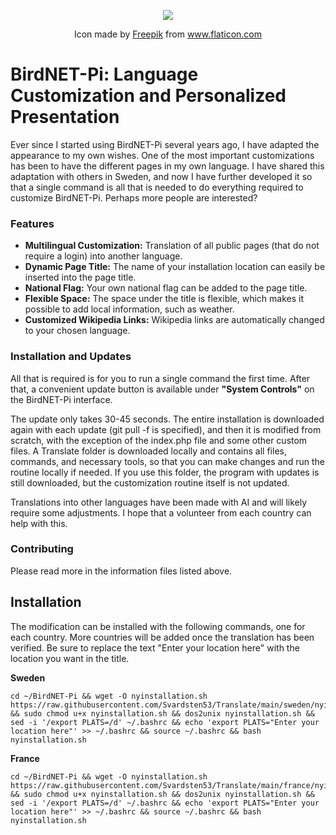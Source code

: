 <p align="center">
  <img src="https://user-images.githubusercontent.com/60325264/140656397-bf76bad4-f110-467c-897d-992ff0f96476.png" />
</p>
<p align="center">
Icon made by <a href="https://www.freepik.com" title="Freepik">Freepik</a> from <a href="https://www.flaticon.com/" title="Flaticon">www.flaticon.com</a>
</p>

# **BirdNET-Pi: Language Customization and Personalized Presentation**

Ever since I started using BirdNET-Pi several years ago, I have adapted the appearance to my own wishes. One of the most important customizations has been to have the different pages in my own language. I have shared this adaptation with others in Sweden, and now I have further developed it so that a single command is all that is needed to do everything required to customize BirdNET-Pi. Perhaps more people are interested?

### **Features**

* **Multilingual Customization:** Translation of all public pages (that do not require a login) into another language.  
* **Dynamic Page Title:** The name of your installation location can easily be inserted into the page title.  
* **National Flag:** Your own national flag can be added to the page title.  
* **Flexible Space:** The space under the title is flexible, which makes it possible to add local information, such as weather.  
* **Customized Wikipedia Links:** Wikipedia links are automatically changed to your chosen language.

### **Installation and Updates**

All that is required is for you to run a single command the first time. After that, a convenient update button is available under **"System Controls"** on the BirdNET-Pi interface.

The update only takes 30-45 seconds. The entire installation is downloaded again with each update (git pull \-f is specified), and then it is modified from scratch, with the exception of the index.php file and some other custom files.
A Translate folder is downloaded locally and contains all files, commands, and necessary tools, so that you can make changes and run the routine locally if needed. If you use this folder, the program with updates is still downloaded, but the customization routine itself is not updated.

Translations into other languages have been made with AI and will likely require some adjustments. I hope that a volunteer from each country can help with this.

### **Contributing**

Please read more in the information files listed above.

## Installation
The modification can be installed with the following commands, one for each country. More countries will be added once the translation has been verified. Be sure to replace the text "Enter your location here" with the location you want in the title.

**Sweden**
```
cd ~/BirdNET-Pi && wget -O nyinstallation.sh https://raw.githubusercontent.com/Svardsten53/Translate/main/sweden/nyinstallation.sh && sudo chmod u+x nyinstallation.sh && dos2unix nyinstallation.sh && sed -i '/export PLATS=/d' ~/.bashrc && echo 'export PLATS="Enter your location here"' >> ~/.bashrc && source ~/.bashrc && bash nyinstallation.sh
```
**France**
```
cd ~/BirdNET-Pi && wget -O nyinstallation.sh https://raw.githubusercontent.com/Svardsten53/Translate/main/france/nyinstallation.sh && sudo chmod u+x nyinstallation.sh && dos2unix nyinstallation.sh && sed -i '/export PLATS=/d' ~/.bashrc && echo 'export PLATS="Enter your location here"' >> ~/.bashrc && source ~/.bashrc && bash nyinstallation.sh
